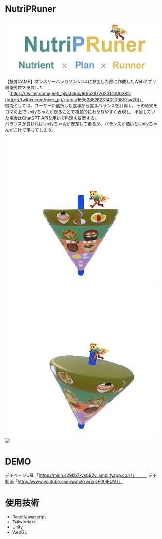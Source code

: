 # NutriPRuner
![picture 1](Readme_img/NutriPRuner.png)  
【技育CAMP】マンスリーハッカソン vol.4に参加した際に作成したWebアプリ  
最優秀賞を受賞した「[https://twitter.com/geek_pjt/status/1665288262314000385](https://twitter.com/geek_pjt/status/1665288262314000385?s=20)」  
機能としては、ユーザーが選択した食事から食事バランスを計算し、その結果をコマの上でUnityちゃんが走ることで視覚的にわかりやすく表現し、不足していた場合はChatGPT APIを用いて料理を提案する。  
バランスが良ければUnityちゃんが安定して走るが、バランスが悪いとUnityちゃんがこけて落ちてしまう。
<img src="Readme_img/Koma_seiten.gif">
<img src="Readme_img/Koma_gura.gif">
<img src="Readme_img/koma_falldown.gif">
# DEMO
デモページURL「https://main.d29kb7kvs692vl.amplifyapp.com/」　　　
デモ動画「https://www.youtube.com/watch?v=zqaF00lEQAU」

# 使用技術
* React/Javascript
* Tailwindcss
* Unity
* WebGL

